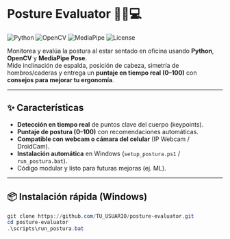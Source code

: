 # Posture Evaluator 🧍‍♂️💻

![Python](https://img.shields.io/badge/Python-3.11%2B-blue.svg)
![OpenCV](https://img.shields.io/badge/OpenCV-4.x-green.svg)
![MediaPipe](https://img.shields.io/badge/MediaPipe-Pose-orange.svg)
![License](https://img.shields.io/badge/License-MIT-lightgrey.svg)

Monitorea y evalúa la postura al estar sentado en oficina usando **Python**, **OpenCV** y **MediaPipe Pose**.  
Mide inclinación de espalda, posición de cabeza, simetría de hombros/caderas y entrega un **puntaje en tiempo real (0–100)** con **consejos para mejorar tu ergonomía**.

---

## **✨ Características**
- **Detección en tiempo real** de puntos clave del cuerpo (keypoints).
- **Puntaje de postura (0–100)** con recomendaciones automáticas.
- **Compatible con webcam o cámara del celular** (IP Webcam / DroidCam).
- **Instalación automática** en Windows (`setup_postura.ps1` / `run_postura.bat`).
- Código modular y listo para futuras mejoras (ej. ML).

---

## **📦 Instalación rápida (Windows)**

```powershell
git clone https://github.com/TU_USUARIO/posture-evaluator.git
cd posture-evaluator
.\scripts\run_postura.bat
